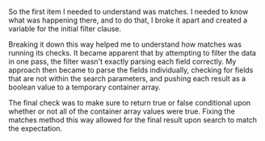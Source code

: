 So the first item I needed to understand was matches. I needed to know what was happening there, and to do that, I broke it apart and created a variable for the initial filter clause.

Breaking it down this way helped me to understand how matches was running its checks. It became apparent that by attempting to filter the data in one pass, the filter wasn't exactly parsing each field correctly. My approach then became to parse the fields individually, checking for fields that are not within the search parameters, and pushing each result as a boolean value to a temporary container array. 

The final check was to make sure to return true or false conditional upon whether or not all of the container array values were true. Fixing the matches method this way allowed for the final result upon search to match the expectation.